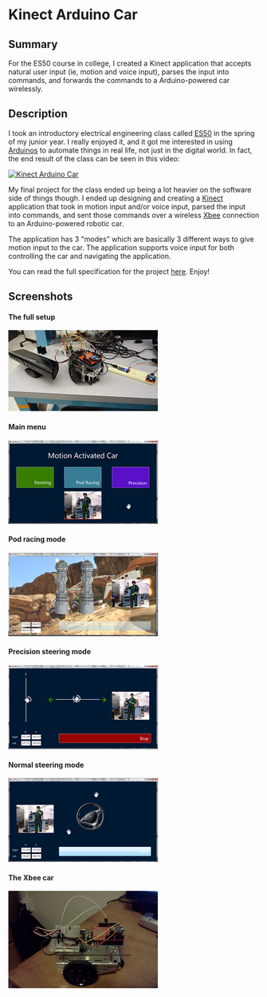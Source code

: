 # Kinect Arduino Car #

## Summary ##

For the ES50 course in college, I created a Kinect application that accepts natural user input (ie, motion and voice input), parses the input into commands, and forwards the commands to a Arduino-powered car wirelessly.

## Description ##

I took an introductory electrical engineering class called [ES50](https://www.facebook.com/EngSci50) in the spring of my junior year.  I really enjoyed it, and it got me interested in using [Arduinos](http://arduino.cc) to automate things in real life, not just in the digital world.  In fact, the end result of the class can be seen in this video:

[![Kinect Arduino Car](http://img.youtube.com/vi/4v98L51F9Vw/0.jpg)](http://youtube.com/watch?v=4v98L51F9Vw "Kinect-controlled Arduino Car")

My final project for the class ended up being a lot heavier on the software side of things though.  I ended up designing and creating a [Kinect](http://www.xbox.com/en-US/kinect) application that took in motion input and/or voice input, parsed the input into commands, and sent those commands over a wireless [Xbee](http://digi.com/xbee) connection to an Arduino-powered robotic car. 

The application has 3 "modes" which are basically 3 different ways to give motion input to the car. The application supports voice input for both controlling the car and navigating the application.

You can read the full specification for the project [here](http://iliketoprogram.com/assets/pdf/KinectSpec.pdf).  Enjoy!

## Screenshots ##

#### The full setup ####
![Full setup](assets/fullsetup.png "The full setup")

#### Main menu ####
![Menu](assets/menu.png "Main menu")

#### Pod racing mode ####
![Pod racing mode](assets/podracing.png "Pod racing mode")

#### Precision steering mode ####
![Precision lock](assets/precisionlock.png "Precision steering mode")

#### Normal steering mode ####
![Steering](assets/steering.png "Normal steering mode")

#### The Xbee car ####
![Xbee car](assets/xbeecar.jpg "The Xbee car")
